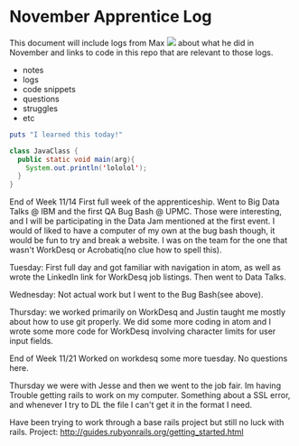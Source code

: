 # November Apprentice Log

This document will include logs from Max ![](https://avatars3.githubusercontent.com/u/15678999?v=3&s=40) about what he did in November and links to code in this repo that are relevant to those logs.

- notes
- logs
- code snippets
- questions
- struggles
- etc

```ruby
puts "I learned this today!"
```

```java
class JavaClass {
  public static void main(arg){
    System.out.println('lololol');
  }
}
```

End of Week 11/14
First full week of the apprenticeship. Went to Big Data Talks @ IBM and the first QA Bug Bash @ UPMC. Those were interesting, and I will be participating in the Data Jam mentioned at the first event. I would of liked to have a computer of my own at the bug bash though, it would be fun to try and break a website. I was on the team for the one that wasn't WorkDesq or Acrobatiq(no clue how to spell this).

Tuesday: First full day and got familiar with navigation in atom, as well as wrote the LinkedIn link for WorkDesq job listings. Then went to Data Talks.

Wednesday: Not actual work but I went to the Bug Bash(see above).

Thursday: we worked primarily on WorkDesq and Justin taught me mostly about how to use git properly. We did some more coding in atom and I wrote some more code for WorkDesq involving character limits for user input fields.

End of Week 11/21 
Worked on workdesq some more tuesday. No questions here.

Thursday we were with Jesse and then we went to the job fair. Im having Trouble getting rails to work on my computer. Something about a SSL error, and whenever I try to DL the file I can't get it in the format I need.

Have been trying to work through a base rails project but still no luck with rails. 
Project: http://guides.rubyonrails.org/getting_started.html


